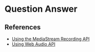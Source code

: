 # Question Answer

## References

- [Using the MediaStream Recording API](https://developer.mozilla.org/en-US/docs/Web/API/MediaStream_Recording_API/Using_the_MediaStream_Recording_API)
- [Using Web Audio API](https://developer.mozilla.org/en-US/docs/Web/API/Web_Audio_API/Using_Web_Audio_API)
